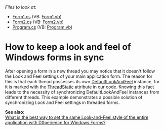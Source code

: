 <!-- default file list -->
*Files to look at*:

* [Form1.cs](./CS/ThreadedSkinning/Form1.cs) (VB: [Form1.vb](./VB/ThreadedSkinning/Form1.vb))
* [Form2.cs](./CS/ThreadedSkinning/Form2.cs) (VB: [Form2.vb](./VB/ThreadedSkinning/Form2.vb))
* [Program.cs](./CS/ThreadedSkinning/Program.cs) (VB: [Program.vb](./VB/ThreadedSkinning/Program.vb))
<!-- default file list end -->
# How to keep a look and feel of Windows forms in sync


<p>After opening a form in a new thread you may notice that it doesn't follow the Look and Feel settings of your main application form. The reason for this is that each thread possesses its own <a href="http://documentation.devexpress.com/#CoreLibraries/clsDevExpressLookAndFeelDefaultLookAndFeeltopic">DefaultLookAndFeel</a> instance, for it is marked with the <a href="http://msdn.microsoft.com/en-us/library/system.threadstaticattribute.aspx">ThreadStatic</a> attribute in our code. Knowing this fact leads to the necessity of synchronizing DefaultLookAndFeel instances from different threads. This example demonstrates a possible solution of synchronizing Look and Feel settings in threaded forms.</p><p><strong>See also:</strong><br />
<a href="https://www.devexpress.com/Support/Center/p/K18013">What is the best way to set the same Look-and-Feel style of the entire application with DXperience for Windows Forms?</a></p>

<br/>


